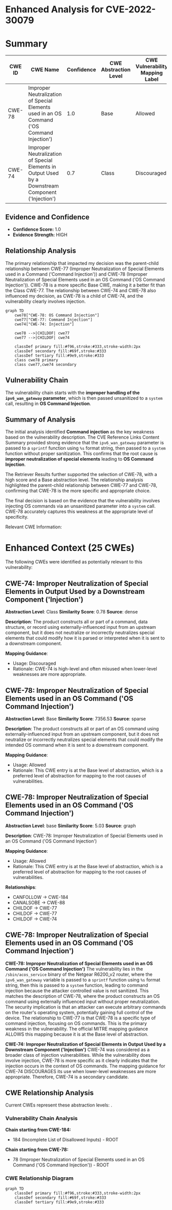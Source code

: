 # Enhanced Analysis for CVE-2022-30079

# Summary
| CWE ID | CWE Name | Confidence | CWE Abstraction Level | CWE Vulnerability Mapping Label | CWE-Vulnerability Mapping Notes |
|---|---|---|---|---|---|
| CWE-78 | Improper Neutralization of Special Elements used in an OS Command ('OS Command Injection') | 1.0 | Base | Allowed | Primary CWE |
| CWE-74 | Improper Neutralization of Special Elements in Output Used by a Downstream Component ('Injection') | 0.7 | Class | Discouraged | Secondary Candidate |

## Evidence and Confidence

*   **Confidence Score:** 1.0
*   **Evidence Strength:** HIGH

## Relationship Analysis
The primary relationship that impacted my decision was the parent-child relationship between CWE-77 (Improper Neutralization of Special Elements used in a Command ('Command Injection')) and CWE-78 (Improper Neutralization of Special Elements used in an OS Command ('OS Command Injection')). CWE-78 is a more specific Base CWE, making it a better fit than the Class CWE-77. The relationship between CWE-74 and CWE-78 also influenced my decision, as CWE-78 is a child of CWE-74, and the vulnerability clearly involves injection.

```mermaid
graph TD
    cwe78["CWE-78: OS Command Injection"]
    cwe77["CWE-77: Command Injection"]
    cwe74["CWE-74: Injection"]
    
    cwe78 -->|CHILDOF| cwe77
    cwe77 -->|CHILDOF| cwe74
    
    classDef primary fill:#f96,stroke:#333,stroke-width:2px
    classDef secondary fill:#69f,stroke:#333
    classDef tertiary fill:#9e9,stroke:#333
    class cwe78 primary
    class cwe77,cwe74 secondary
```

## Vulnerability Chain
The vulnerability chain starts with the **improper handling of the `ipv6_wan_gateway` parameter**, which is then passed unsanitized to a `system` call, resulting in **OS Command Injection**.

## Summary of Analysis
The initial analysis identified **Command injection** as the key weakness based on the vulnerability description. The CVE Reference Links Content Summary provided strong evidence that the `ipv6_wan_gateway` parameter is passed to a `sprintf` function using `%s` format string, then passed to a `system` function without proper sanitization. This confirms that the root cause is **improper neutralization of special elements** leading to **OS Command Injection**.

The Retriever Results further supported the selection of CWE-78, with a high score and a Base abstraction level. The relationship analysis highlighted the parent-child relationship between CWE-77 and CWE-78, confirming that CWE-78 is the more specific and appropriate choice.

The final decision is based on the evidence that the vulnerability involves injecting OS commands via an unsanitized parameter into a `system` call. CWE-78 accurately captures this weakness at the appropriate level of specificity.

Relevant CWE Information:

# Enhanced Context (25 CWEs)
The following CWEs were identified as potentially relevant to this vulnerability:

## CWE-74: Improper Neutralization of Special Elements in Output Used by a Downstream Component ('Injection')
**Abstraction Level**: Class
**Similarity Score**: 0.78
**Source**: dense

**Description**:
The product constructs all or part of a command, data structure, or record using externally-influenced input from an upstream component, but it does not neutralize or incorrectly neutralizes special elements that could modify how it is parsed or interpreted when it is sent to a downstream component.

**Mapping Guidance**:
- Usage: Discouraged
- Rationale: CWE-74 is high-level and often misused when lower-level weaknesses are more appropriate.

## CWE-78: Improper Neutralization of Special Elements used in an OS Command ('OS Command Injection')
**Abstraction Level**: Base
**Similarity Score**: 7356.53
**Source**: sparse

**Description**:
The product constructs all or part of an OS command using externally-influenced input from an upstream component, but it does not neutralize or incorrectly neutralizes special elements that could modify the intended OS command when it is sent to a downstream component.

**Mapping Guidance**:
- Usage: Allowed
- Rationale: This CWE entry is at the Base level of abstraction, which is a preferred level of abstraction for mapping to the root causes of vulnerabilities.

## CWE-78: Improper Neutralization of Special Elements used in an OS Command ('OS Command Injection')
**Abstraction Level**: base
**Similarity Score**: 5.03
**Source**: graph

**Description**:
CWE-78: Improper Neutralization of Special Elements used in an OS Command ('OS Command Injection')

**Mapping Guidance**:
- Usage: Allowed
- Rationale: This CWE entry is at the Base level of abstraction, which is a preferred level of abstraction for mapping to the root causes of vulnerabilities.

**Relationships**:
- CANFOLLOW -> CWE-184
- CANALSOBE -> CWE-88
- CHILDOF -> CWE-77
- CHILDOF -> CWE-77
- CHILDOF -> CWE-74

## CWE-78: Improper Neutralization of Special Elements used in an OS Command ('OS Command Injection')
**CWE-78: Improper Neutralization of Special Elements used in an OS Command ('OS Command Injection')**
The vulnerability lies in the `/sbin/acos_service` binary of the Netgear R6200_v2 router, where the `ipv6_wan_gateway` variable is passed to a `sprintf` function using `%s` format string, then this is passed to a `system` function, leading to command injection because the attacker controlled value is not sanitized. This matches the description of CWE-78, where the product constructs an OS command using externally influenced input without proper neutralization. The security implication is that an attacker can execute arbitrary commands on the router's operating system, potentially gaining full control of the device. The relationship to CWE-77 is that CWE-78 is a specific type of command injection, focusing on OS commands. This is the primary weakness in the vulnerability. The official MITRE mapping guidance ALLOWS this mapping because it is at the Base level of abstraction.

**CWE-74: Improper Neutralization of Special Elements in Output Used by a Downstream Component ('Injection')**
CWE-74 was considered as a broader class of injection vulnerabilities. While the vulnerability does involve injection, CWE-78 is more specific as it clearly indicates that the injection occurs in the context of OS commands. The mapping guidance for CWE-74 DISCOURAGES its use when lower-level weaknesses are more appropriate. Therefore, CWE-74 is a secondary candidate.


## CWE Relationship Analysis

Current CWEs represent these abstraction levels: .


### Vulnerability Chain Analysis

**Chain starting from CWE-184:**
- 184 (Incomplete List of Disallowed Inputs) - ROOT


**Chain starting from CWE-78:**
- 78 (Improper Neutralization of Special Elements used in an OS Command ('OS Command Injection')) - ROOT



### CWE Relationship Diagram

```mermaid
graph TD
    classDef primary fill:#f96,stroke:#333,stroke-width:2px
    classDef secondary fill:#69f,stroke:#333
    classDef tertiary fill:#9e9,stroke:#333
```